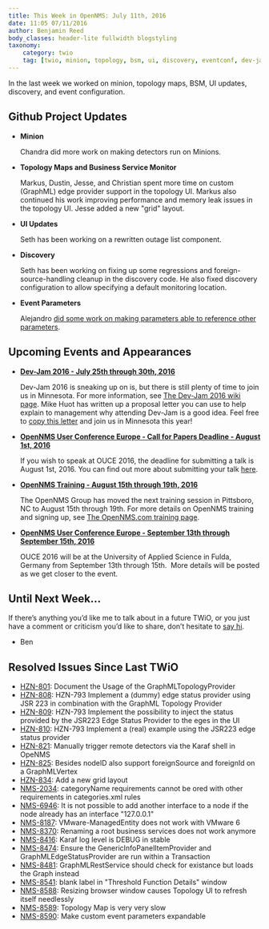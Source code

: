 ```yaml
---
title: This Week in OpenNMS: July 11th, 2016
date: 11:05 07/11/2016
author: Benjamin Reed
body_classes: header-lite fullwidth blogstyling
taxonomy:
    category: twio
    tag: [twio, minion, topology, bsm, ui, discovery, eventconf, dev-jam, training, ouce]
---
```


In the last week we worked on minion, topology maps, BSM, UI updates, discovery, and event configuration.

<!-- git log --all --no-merges --since='2016-07-05 00:00:00' --until='2016-07-11 00:00:00' --format='%Cblue%ai %Cgreen%aN %Cred%d %Creset%s %Cblue(%H)'  | sort | less -R -->

Github Project Updates
----------------------

* __Minion__

  Chandra did more work on making detectors run on Minions.

* __Topology Maps and Business Service Monitor__

  Markus, Dustin, Jesse, and Christian spent more time on custom (GraphML) edge provider support in the topology UI.  Markus also continued his work improving performance and memory leak issues in the topology UI. Jesse added a new "grid" layout.

* __UI Updates__

  Seth has been working on a rewritten outage list component.

* __Discovery__

  Seth has been working on fixing up some regressions and foreign-source-handling cleanup in the discovery code.  He also fixed discovery configuration to allow specifying a default monitoring location.

* __Event Parameters__

  Alejandro [did some work on making parameters able to reference other parameters](http://issues.opennms.org/browse/NMS-8590).

Upcoming Events and Appearances
-------------------------------

* __[Dev-Jam 2016 - July 25th through 30th, 2016](https://www.opennms.org/wiki/Dev-Jam_2016)__

  Dev-Jam 2016 is sneaking up on is, but there is still plenty of time to join us in Minnesota.  For more information, see [The Dev-Jam 2016 wiki page](https://www.opennms.org/wiki/Dev-Jam_2016).
  Mike Huot has written up a proposal letter you can use to help explain to management why attending Dev-Jam is a good idea.  Feel free to [copy this letter](https://docs.google.com/document/d/1VerZYe5LwMT_1j5ISAsNU9-ZGcwY_zdA_4DODNlBpYg/edit?usp=sharing) and join us in Minnesota this year!

* __[OpenNMS User Conference Europe - Call for Papers Deadline - August 1st, 2016](http://www.opennms.eu/2016/06/call-for-papers-ouce-2016/)__

  If you wish to speak at OUCE 2016, the deadline for submitting a talk is August 1st, 2016.  You can find out more about submitting your talk [here](http://www.opennms.eu/2016/06/call-for-papers-ouce-2016/).

* __[OpenNMS Training - August 15th through 19th, 2016](http://www.opennms.com/training)__

  The OpenNMS Group has moved the next training session in Pittsboro, NC to August 15th through 19th.  For more details on OpenNMS training and signing up, see [The OpenNMS.com training page](http://www.opennms.com/training/).

* __[OpenNMS User Conference Europe - September 13th through September 15th, 2016](https://ouce.opennms.eu)__

  OUCE 2016 will be at the University of Applied Science in Fulda, Germany from September 13th through 15th.  More details will be posted as we get closer to the event.

Until Next Week…
----------------

If there’s anything you’d like me to talk about in a future TWiO, or you just have a comment or criticism you’d like to share, don’t hesitate to [say hi](mailto:twio@opennms.org).

- Ben

Resolved Issues Since Last TWiO
-------------------------------

* [HZN-801](http://issues.opennms.org/browse/HZN-801): Document the Usage of the GraphMLTopologyProvider
* [HZN-808](http://issues.opennms.org/browse/HZN-808): HZN-793 Implement a (dummy) edge status provider using JSR 223 in combination with the GraphML Topology Provider
* [HZN-809](http://issues.opennms.org/browse/HZN-809): HZN-793 Implement the possibility to inject the status provided by the JSR223 Edge Status Provider to the eges in the UI
* [HZN-810](http://issues.opennms.org/browse/HZN-810): HZN-793 Implement a (real) example using the JSR223 edge status provider
* [HZN-821](http://issues.opennms.org/browse/HZN-821): Manually trigger remote detectors via the Karaf shell in OpeNMS
* [HZN-825](http://issues.opennms.org/browse/HZN-825): Besides nodeID also support foreignSource and foreignId on a GraphMLVertex
* [HZN-834](http://issues.opennms.org/browse/HZN-834): Add a new grid layout
* [NMS-2034](http://issues.opennms.org/browse/NMS-2034): categoryName requirements cannot be ored with other requirements in categories.xml rules
* [NMS-6946](http://issues.opennms.org/browse/NMS-6946): It is not possible to add another interface to a node if the node already has an interface "127.0.0.1"
* [NMS-8187](http://issues.opennms.org/browse/NMS-8187): VMware-ManagedEntity does not work with VMware 6
* [NMS-8370](http://issues.opennms.org/browse/NMS-8370): Renaming a root business services does not work anymore
* [NMS-8416](http://issues.opennms.org/browse/NMS-8416): Karaf log level is DEBUG in stable
* [NMS-8474](http://issues.opennms.org/browse/NMS-8474): Ensure the GenericInfoPanelItemProvider and GraphMLEdgeStatusProvider are run within a Transaction
* [NMS-8481](http://issues.opennms.org/browse/NMS-8481): GraphMLRestService should check for existance but loads the Graph instead
* [NMS-8541](http://issues.opennms.org/browse/NMS-8541): blank label in "Threshold Function Details" window
* [NMS-8588](http://issues.opennms.org/browse/NMS-8588): Resizing browser window causes Topology UI to refresh itself needlessly
* [NMS-8589](http://issues.opennms.org/browse/NMS-8589): Topology Map is very very slow
* [NMS-8590](http://issues.opennms.org/browse/NMS-8590): Make custom event parameters expandable
